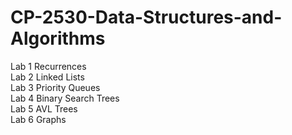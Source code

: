 # CP-2530-Data-Structures-and-Algorithms

Lab 1 Recurrences  
Lab 2 Linked Lists  
Lab 3 Priority Queues  
Lab 4 Binary Search Trees  
Lab 5 AVL Trees  
Lab 6 Graphs
